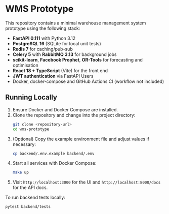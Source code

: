 # WMS Prototype

This repository contains a minimal warehouse management system prototype using the following stack:

- **FastAPI 0.111** with Python 3.12
- **PostgreSQL 16** (SQLite for local unit tests)
- **Redis 7** for caching/pub-sub
- **Celery 5** with **RabbitMQ 3.13** for background jobs
- **scikit-learn**, **Facebook Prophet**, **OR-Tools** for forecasting and optimisation
- **React 18 + TypeScript** (Vite) for the front end
- **JWT authentication** via FastAPI Users
- Docker, docker-compose and GitHub Actions CI (workflow not included)

## Running Locally

1. Ensure Docker and Docker Compose are installed.
2. Clone the repository and change into the project directory:
   ```bash
   git clone <repository-url>
   cd wms-prototype
   ```
3. (Optional) Copy the example environment file and adjust values if necessary:
   ```bash
   cp backend/.env.example backend/.env
   ```
4. Start all services with Docker Compose:
   ```bash
   make up
   ```
5. Visit `http://localhost:3000` for the UI and `http://localhost:8000/docs` for the API docs.

To run backend tests locally:
```bash
pytest backend/tests
```
